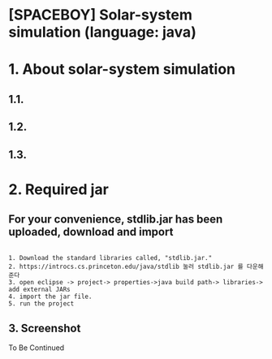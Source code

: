 [SPACEBOY] Solar-system simulation 
(language: java)
======================

# 1. About solar-system simulation
## 1.1. 

## 1.2. 

## 1.3.

# 2. Required jar 
<h2>For your convenience, stdlib.jar has been uploaded, download and import</h2>

```

1. Download the standard libraries called, "stdlib.jar." 
2. https://introcs.cs.princeton.edu/java/stdlib 눌러 stdlib.jar 를 다운해준다
3. open eclipse -> project-> properties->java build path-> libraries-> add external JARs
4. import the jar file.
5. run the project

```

## 3. Screenshot
To Be Continued
